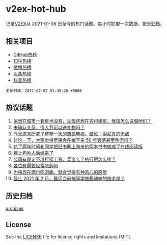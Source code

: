 # v2ex-hot-hub

 记录[V2EX](https://www.v2ex.com/)从 2021-01-06 日至今的热门话题。每小时抓取一次数据，按天[归档](archives)。
 
 ## 相关项目

- [GitHub热榜](https://github.com/lonnyzhang423/github-hot-hub)
- [知乎热榜](https://github.com/lonnyzhang423/zhihu-hot-hub)
- [微博热榜](https://github.com/lonnyzhang423/weibo-hot-hub)
- [头条热榜](https://github.com/lonnyzhang423/toutiao-hot-hub)
- [抖音热榜](https://github.com/lonnyzhang423/douyin-hot-hub)


 `更新时间：2021-02-02 01:35:28 +0800`

## 热议话题

1. [家里在城市一套房也没有，父母还想在农村建房，我该怎么说服他们？](https://www.v2ex.com/t/750131)
1. [未确认关系，情人节可以送礼物吗？](https://www.v2ex.com/t/750141)
1. [昨天周末研究了整整一天的液晶电视，结论：索尼真的无敌](https://www.v2ex.com/t/750191)
1. [讨论一下，大家觉得苹果会在接下来 50 年衰落甚至倒闭吗？](https://www.v2ex.com/t/750160)
1. [花了两年时间和同学把旧书网上淘来的两本书书做成了在线阅读版](https://www.v2ex.com/t/750275)
1. [楼上狗吵人后续来了](https://www.v2ex.com/t/750224)
1. [公司有规定不准打探工资、奖金么？执行得怎么样？](https://www.v2ex.com/t/750130)
1. [各位有需要经常吃药吗](https://www.v2ex.com/t/750139)
1. [为啥现在偶尔吃泡面，就会觉得有种恶心的感觉](https://www.v2ex.com/t/750230)
1. [截止 2021 年 2 月，最适合前端同学做移动端的技术是？](https://www.v2ex.com/t/750140)

## 历史归档

[archives](archives)

## License

See the [LICENSE](LICENSE) file for license rights and limitations (MIT).
